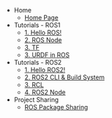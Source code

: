 <!-- _sidebar.md -->
* Home
  * [Home Page](_source/HomePage.md)
* Tutorials - ROS1
  * [1. Hello ROS!](_source/ROS1/Hello_ROS.md)
  * [2. ROS Node](_source/ROS1/Node.md)
  * [3. TF](_source/ROS1/tf.md)
  * [3. URDF in ROS](_source/ROS1/urdf.md)
* Tutorials - ROS2
  * [1. Hello ROS2!](_source/ROS2/Hello_ROS2.md)
  * [2. ROS2 CLI & Build System](_source/ROS2/cli_and_colcon.md)
  * [3. RCL](_source/ROS2/RCL.md)
  * [4. ROS2 Node](_source/ROS2/ROS2_Node.md)
* Project Sharing
  * [ROS Package Sharing](_source/ROS_Proj/ROS_Proj.md)

